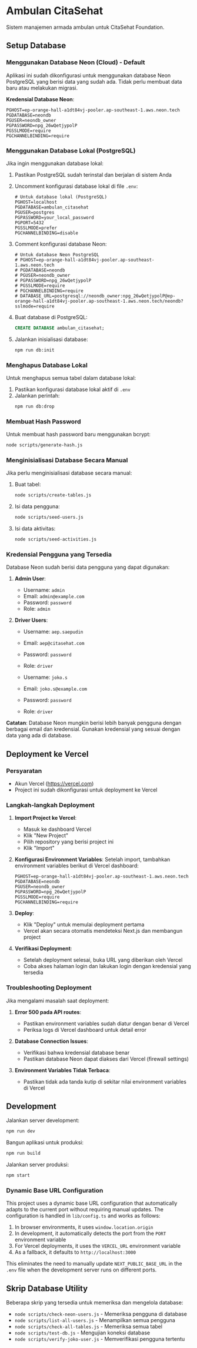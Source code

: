 # Ambulan CitaSehat

Sistem manajemen armada ambulan untuk CitaSehat Foundation.

## Setup Database

### Menggunakan Database Neon (Cloud) - Default

Aplikasi ini sudah dikonfigurasi untuk menggunakan database Neon PostgreSQL yang berisi data yang sudah ada. Tidak perlu membuat data baru atau melakukan migrasi.

**Kredensial Database Neon**:
```
PGHOST=ep-orange-hall-a1dt84vj-pooler.ap-southeast-1.aws.neon.tech
PGDATABASE=neondb
PGUSER=neondb_owner
PGPASSWORD=npg_26wQetjypolP
PGSSLMODE=require
PGCHANNELBINDING=require
```

### Menggunakan Database Lokal (PostgreSQL)

Jika ingin menggunakan database lokal:

1. Pastikan PostgreSQL sudah terinstal dan berjalan di sistem Anda
2. Uncomment konfigurasi database lokal di file `.env`:
   ```
   # Untuk database lokal (PostgreSQL)
   PGHOST=localhost
   PGDATABASE=ambulan_citasehat
   PGUSER=postgres
   PGPASSWORD=your_local_password
   PGPORT=5432
   PGSSLMODE=prefer
   PGCHANNELBINDING=disable
   ```

3. Comment konfigurasi database Neon:
   ```
   # Untuk database Neon PostgreSQL
   # PGHOST=ep-orange-hall-a1dt84vj-pooler.ap-southeast-1.aws.neon.tech
   # PGDATABASE=neondb
   # PGUSER=neondb_owner
   # PGPASSWORD=npg_26wQetjypolP
   # PGSSLMODE=require
   # PGCHANNELBINDING=require
   # DATABASE_URL=postgresql://neondb_owner:npg_26wQetjypolP@ep-orange-hall-a1dt84vj-pooler.ap-southeast-1.aws.neon.tech/neondb?sslmode=require
   ```

4. Buat database di PostgreSQL:
   ```sql
   CREATE DATABASE ambulan_citasehat;
   ```

5. Jalankan inisialisasi database:
   ```bash
   npm run db:init
   ```

### Menghapus Database Lokal

Untuk menghapus semua tabel dalam database lokal:

1. Pastikan konfigurasi database lokal aktif di `.env`
2. Jalankan perintah:
   ```bash
   npm run db:drop
   ```

### Membuat Hash Password

Untuk membuat hash password baru menggunakan bcrypt:

```bash
node scripts/generate-hash.js
```

### Menginisialisasi Database Secara Manual

Jika perlu menginisialisasi database secara manual:

1. Buat tabel:
   ```bash
   node scripts/create-tables.js
   ```

2. Isi data pengguna:
   ```bash
   node scripts/seed-users.js
   ```

3. Isi data aktivitas:
   ```bash
   node scripts/seed-activities.js
   ```

### Kredensial Pengguna yang Tersedia

Database Neon sudah berisi data pengguna yang dapat digunakan:

1. **Admin User**:
   - Username: `admin`
   - Email: `admin@example.com`
   - Password: `password`
   - Role: `admin`

2. **Driver Users**:
   - Username: `aep.saepudin`
   - Email: `aep@citasehat.com`
   - Password: `password`
   - Role: `driver`
   
   - Username: `joko.s`
   - Email: `joko.s@example.com`
   - Password: `password`
   - Role: `driver`

**Catatan**: Database Neon mungkin berisi lebih banyak pengguna dengan berbagai email dan kredensial. Gunakan kredensial yang sesuai dengan data yang ada di database.

## Deployment ke Vercel

### Persyaratan
- Akun Vercel (https://vercel.com)
- Project ini sudah dikonfigurasi untuk deployment ke Vercel

### Langkah-langkah Deployment

1. **Import Project ke Vercel**:
   - Masuk ke dashboard Vercel
   - Klik "New Project"
   - Pilih repository yang berisi project ini
   - Klik "Import"

2. **Konfigurasi Environment Variables**:
   Setelah import, tambahkan environment variables berikut di Vercel dashboard:
   ```
   PGHOST=ep-orange-hall-a1dt84vj-pooler.ap-southeast-1.aws.neon.tech
   PGDATABASE=neondb
   PGUSER=neondb_owner
   PGPASSWORD=npg_26wQetjypolP
   PGSSLMODE=require
   PGCHANNELBINDING=require
   ```

3. **Deploy**:
   - Klik "Deploy" untuk memulai deployment pertama
   - Vercel akan secara otomatis mendeteksi Next.js dan membangun project

4. **Verifikasi Deployment**:
   - Setelah deployment selesai, buka URL yang diberikan oleh Vercel
   - Coba akses halaman login dan lakukan login dengan kredensial yang tersedia

### Troubleshooting Deployment

Jika mengalami masalah saat deployment:

1. **Error 500 pada API routes**:
   - Pastikan environment variables sudah diatur dengan benar di Vercel
   - Periksa logs di Vercel dashboard untuk detail error

2. **Database Connection Issues**:
   - Verifikasi bahwa kredensial database benar
   - Pastikan database Neon dapat diakses dari Vercel (firewall settings)

3. **Environment Variables Tidak Terbaca**:
   - Pastikan tidak ada tanda kutip di sekitar nilai environment variables di Vercel

## Development

Jalankan server development:
```bash
npm run dev
```

Bangun aplikasi untuk produksi:
```bash
npm run build
```

Jalankan server produksi:
```bash
npm start
```

### Dynamic Base URL Configuration

This project uses a dynamic base URL configuration that automatically adapts to the current port without requiring manual updates. The configuration is handled in `lib/config.ts` and works as follows:

1. In browser environments, it uses `window.location.origin`
2. In development, it automatically detects the port from the `PORT` environment variable
3. For Vercel deployments, it uses the `VERCEL_URL` environment variable
4. As a fallback, it defaults to `http://localhost:3000`

This eliminates the need to manually update `NEXT_PUBLIC_BASE_URL` in the `.env` file when the development server runs on different ports.

## Skrip Database Utility

Beberapa skrip yang tersedia untuk memeriksa dan mengelola database:

- `node scripts/check-neon-users.js` - Memeriksa pengguna di database
- `node scripts/list-all-users.js` - Menampilkan semua pengguna
- `node scripts/check-all-tables.js` - Memeriksa semua tabel
- `node scripts/test-db.js` - Mengujian koneksi database
- `node scripts/verify-joko-user.js` - Memverifikasi pengguna tertentu